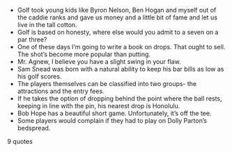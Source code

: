  - Golf took young kids like Byron Nelson, Ben Hogan and myself out of the caddie ranks and gave us money and a little bit of fame and let us live in the tall cotton.
 - Golf is based on honesty, where else would you admit to a seven on a par three?
 - One of these days I’m going to write a book on drops. That ought to sell. The shot’s become more popular than putting.
 - Mr. Agnew, I believe you have a slight swing in your flaw.
 - Sam Snead was born with a natural ability to keep his bar bills as low as his golf scores.
 - The players themselves can be classified into two groups- the attractions and the entry fees.
 - If he takes the option of dropping behind the point where the ball rests, keeping in line with the pin, his nearest drop is Honolulu.
 - Bob Hope has a beautiful short game. Unfortunately, it’s off the tee.
 - Some players would complain if they had to play on Dolly Parton’s bedspread.

9 quotes